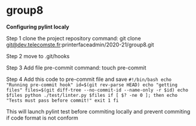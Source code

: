 # group8
**Configuring pylint localy**

Step 1
clone the project repository
command: git clone git@dev.telecomste.fr:printerfaceadmin/2020-21/group8.git

Step 2
move to .git/hooks

Step 3
Add file pre-commit
command: touch pre-commit

Step 4
Add this code to pre-commit file and save 
`#!/bin/bash
echo "Running pre-commit hook"
id=$(git rev-parse HEAD)
echo "getting files"
files=$(git diff-tree --no-commit-id --name-only -r $id)
echo $files
python ./test/linter.py $files
if [ $? -ne 0 ]; then
 echo "Tests must pass before commit!"
 exit 1
fi`

This will launch pylint test before commiting locally and prevent commiting if code format is not conform
